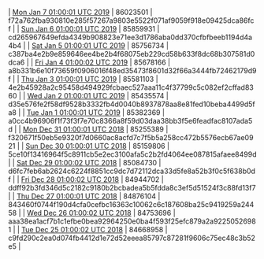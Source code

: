 | [Mon Jan  7 01:00:01 UTC 2019](https://transfer.sh/aIHo2/trcninja-dbdump-20190107010001.tar.bz2) | 86023501 | f72a762fba930810e285f57267a9803e5522f071af9059f918e09425dca86fcf | 
| [Sun Jan  6 01:00:01 UTC 2019](https://transfer.sh/aRvS7/trcninja-dbdump-20190106010001.tar.bz2) | 85859931 | cd265967649efda4349b908823e71ee3d1786aba0dd370cfbfbeeb1194d4a4b4 | 
| [Sat Jan  5 01:00:01 UTC 2019](https://transfer.sh/baYom/trcninja-dbdump-20190105010001.tar.bz2) | 85756734 | c387ba4e2b9e859646ee4be2b4f68075eb229cd58b633f8dc68b307581d0dca6 | 
| [Fri Jan  4 01:00:02 UTC 2019](https://transfer.sh/11WtQY/trcninja-dbdump-20190104010001.tar.bz2) | 85678166 | a8b331b6e10f73659f0906016f48ed35473f8601d32f66a3444fb72462179d9f | 
| [Thu Jan  3 01:00:01 UTC 2019](https://transfer.sh/wBJ1b/trcninja-dbdump-20190103010001.tar.bz2) | 85581103 | 4e2b45928a2c95458d494929fcbaec527aaa11c4f37799c5c082ef2cffad8360 | 
| [Wed Jan  2 01:00:01 UTC 2019](https://transfer.sh/12AqQu/trcninja-dbdump-20190102010001.tar.bz2) | 85435574 | d35e576fe2f58df9528b3332fb4d0040b8937878aa8e81fed10beba4499d5fa8 | 
| [Tue Jan  1 01:00:01 UTC 2019](https://transfer.sh/cVAML/trcninja-dbdump-20190101010001.tar.bz2) | 85382369 | a0cc4b96906f1f73f3f7e70c8366a8f59d03daa38bb3f5e6feadfac8107ada5d | 
| [Mon Dec 31 01:00:01 UTC 2018](https://transfer.sh/12IJLb/trcninja-dbdump-20181231010001.tar.bz2) | 85255389 | f320671f50eb5e9320f7d0660ac8acfd7c7f5b5a258cc472b5576ecb67ae0921 | 
| [Sun Dec 30 01:00:01 UTC 2018](https://transfer.sh/pji76/trcninja-dbdump-20181230010001.tar.bz2) | 85159806 | 5ce10f13416964f5c8911cb5e2ec3100afa5c2b2fd4064ee087815afaee8499d | 
| [Sat Dec 29 01:00:02 UTC 2018](https://transfer.sh/1488YR/trcninja-dbdump-20181229010002.tar.bz2) | 85084730 | d6fc7feb6ab2624c6224f8851cc9dc7d72112dca33d5fe8a52b3f0c5f638b0df | 
| [Fri Dec 28 01:00:02 UTC 2018](https://transfer.sh/dkLT6/trcninja-dbdump-20181228010002.tar.bz2) | 84944702 | ddff92b3fd346d5c2182c9180b2bcbadea5b5fdda8c3ef5d51524f3c88fd13f7 | 
| [Thu Dec 27 01:00:01 UTC 2018](https://transfer.sh/r4b0a/trcninja-dbdump-20181227010001.tar.bz2) | 84876104 | 843460f0744f190d4cfa0cefbc16363c10062c6c187608ba25c9419259a24458 | 
| [Wed Dec 26 01:00:02 UTC 2018](https://transfer.sh/Kl30k/trcninja-dbdump-20181226010002.tar.bz2) | 84753696 | aaa38ea1acf7b1c1efbe0bea92964250e0ba4f593f25efc879a2a92250526981 | 
| [Tue Dec 25 01:00:02 UTC 2018](https://transfer.sh/wBwnt/trcninja-dbdump-20181225010002.tar.bz2) | 84668958 | c9fd290c2ea0d074fb4412d1e72d52eeea85797c87281f9606c75ec48c3b52e5 | 
